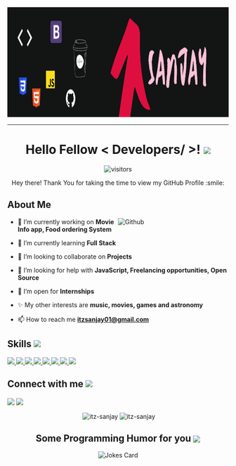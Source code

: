 <div align="center">
<img height = "250px" width = "100%" src="Pink and Red Motivation and Inspirational LinkedIn Banner.png" alt="cover" />
  
<hr>

<h1> Hello Fellow < Developers/ >! <img src = "https://raw.githubusercontent.com/MartinHeinz/MartinHeinz/master/wave.gif" width = 50px> </h1>
<p align='center'>

![visitors](https://visitor-badge.glitch.me/badge?page_id=itz-sanjay.itz-sanjay)

</p>
<div size='20px'> Hey there! Thank You for taking the time to view my GitHub Profile :smile: 
</div>
  
</div>    

<h2> About Me </h2>
  
 <img width="50%" align="right" alt="Github" src="https://media2.giphy.com/media/Y4ak9Ki2GZCbJxAnJD/giphy.gif?cid=ecf05e47eizeatvz7743uqjf5gbjc081zbrj2hrsvheiz99f&rid=giphy.gif&ct=g" /> 

- 🔭 I’m currently working on **Movie Info app, Food ordering System**

- 🌱 I’m currently learning **Full Stack**

- 👯 I’m looking to collaborate on **Projects** 

- 🤝 I’m looking for help with **JavaScript, Freelancing opportunities, Open Source**
  
- 💬 I’m open for **Internships**
  
- ✨ My other interests are **music, movies, games and astronomy**
  
- 📫 How to reach me **itzsanjay01@gmail.com**

<h2> Skills <img src = "https://media2.giphy.com/media/QssGEmpkyEOhBCb7e1/giphy.gif?cid=ecf05e47a0n3gi1bfqntqmob8g9aid1oyj2wr3ds3mg700bl&rid=giphy.gif" width = 32px> </h2>
<a href= "https://developer.mozilla.org/en-US/docs/Web/JavaScript" target="_blank"> <img width ='32px' src ='https://raw.githubusercontent.com/rahulbanerjee26/githubAboutMeGenerator/main/icons/javascript.svg'> </a>
<a href= "https://jquery.com/" target="_blank"> <img width ='32px' src ='https://img.icons8.com/external-tal-revivo-color-tal-revivo/48/000000/external-jquery-is-a-javascript-library-designed-to-simplify-html-logo-color-tal-revivo.png'> </a>
<a href= "https://www.w3.org/html/" target="_blank"target="_blank"target="_blank"target="_blank"target="_blank"target="_blank"target="_blank"> <img width ='32px' src ='https://raw.githubusercontent.com/rahulbanerjee26/githubAboutMeGenerator/main/icons/html.svg'> </a>
<a href= "https://www.w3schools.com/css/" target="_blank"target="_blank"target="_blank"target="_blank"target="_blank"target="_blank"> <img width ='32px' src ='https://raw.githubusercontent.com/rahulbanerjee26/githubAboutMeGenerator/main/icons/css.svg'> </a>
<a href= "https://getbootstrap.com" target="_blank"target="_blank"target="_blank"target="_blank"target="_blank"> <img width ='32px' src ='https://raw.githubusercontent.com/rahulbanerjee26/githubAboutMeGenerator/main/icons/bootstrap.svg'> </a>
<a href= "https://www.figma.com/" target="_blank"target="_blank"target="_blank"target="_blank"> <img width ='32px' src ='https://raw.githubusercontent.com/rahulbanerjee26/githubAboutMeGenerator/main/icons/figma.svg'> </a>
<a href= "https://git-scm.com/" target="_blank"target="_blank"target="_blank"> <img width ='32px' src ='https://raw.githubusercontent.com/rahulbanerjee26/githubAboutMeGenerator/main/icons/git.svg'> </a>
<a href= "https://www.cprogramming.com/" target="_blank"> <img width ='32px' src ='https://raw.githubusercontent.com/rahulbanerjee26/githubAboutMeGenerator/main/icons/c.svg'> </a>


<h2> Connect with me <img src='https://raw.githubusercontent.com/ShahriarShafin/ShahriarShafin/main/Assets/handshake.gif' width="100px"> </h2>
<a href = 'https://www.linkedin.com/in/itzsanjay'> <img width = '32px' align= 'center' src="https://raw.githubusercontent.com/rahulbanerjee26/githubAboutMeGenerator/main/icons/linked-in-alt.svg"/></a> 
<a href = 'https://itz-sanjay.github.io/CV/'> <img width = '32px' align= 'center' src="https://media1.giphy.com/media/Sqlj82Xy4eZKSU9iVM/200w.webp?cid=ecf05e47e2yipmtsypyxo0i897ucrspt2wlicvz5bfp5nbfg&rid=200w.webp&ct=s"/></a> 
 <br> <br>


<!-- <h2> My GitHub Stats <img src='https://media1.giphy.com/media/du3J3cXyzhj75IOgvA/giphy.gif?cid=ecf05e47x2g034i9pzwtzzsd3xgg2w9nr94t4tflbbgo3008&rid=giphy.gif' width='32px'> </h2> -->
  
<div align="center">
  
<img alt="" src="https://github-readme-stats.vercel.app/api?username=itz-sanjay&theme=dark&count_private=true&show_icons=truehow_icons=true&hide_border=true" width = '55%' />
  
<img  src="https://github-readme-stats.vercel.app/api/top-langs?username=itz-sanjay&theme=dark&show_icons=true&locale=en&layout=compact" width = '50%' height = '130vh' alt="itz-sanjay"  />
  
<img  src="https://github-readme-streak-stats.herokuapp.com/?user=itz-sanjay&theme=dark" width = '55%' alt="itz-sanjay"/>
  
<h2> Some Programming Humor for you <img align ='center' src='https://media2.giphy.com/media/UQDSBzfyiBKvgFcSTw/giphy.gif?cid=ecf05e47p3cd513axbek3f56ti3jzizq8hincw20jauyyfyw&rid=giphy.gif' width = '32px'></h2>

![Jokes Card](https://readme-jokes.vercel.app/api?theme=onedark) 
  
  </div>
